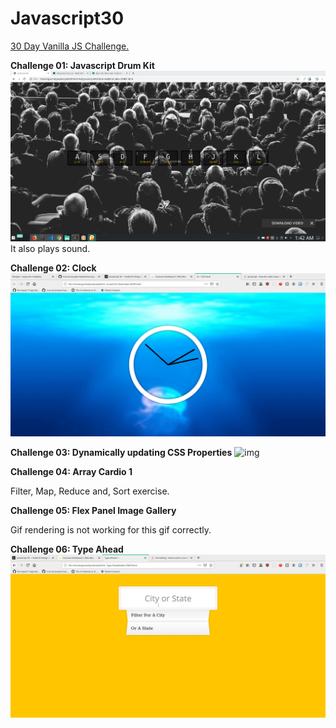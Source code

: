 # Javascript30
[30 Day Vanilla JS Challenge.](https://javascript30.com/)


**Challenge 01: Javascript Drum Kit**
![Drum Kit](https://github.com/gov-vj/Javascript30/blob/master/recordings/ex01.gif)
It also plays sound.

**Challenge 02: Clock**
![Clock](https://github.com/gov-vj/Javascript30/blob/master/recordings/ex02.gif)

**Challenge 03: Dynamically updating CSS Properties**
![img](https://github.com/gov-vj/Javascript30/blob/master/recordings/ex03.gif)

**Challenge 04: Array Cardio 1**

Filter, Map, Reduce and, Sort exercise.

**Challenge 05: Flex Panel Image Gallery**

Gif rendering is not working for this gif correctly.


**Challenge 06: Type Ahead**
![img](https://github.com/gov-vj/Javascript30/blob/master/recordings/ex06.gif)